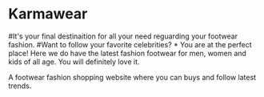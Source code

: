 # Karmawear
#It's your final destinaition for all your need reguarding your footwear fashion.
#Want to follow your favorite celebrities?
    * You are at the perfect place! Here we do have the latest fashion footwear for men, women and kids of all age. You will                        definitely love it. 
    
A footwear fashion shopping website where you can buys and follow latest trends.
